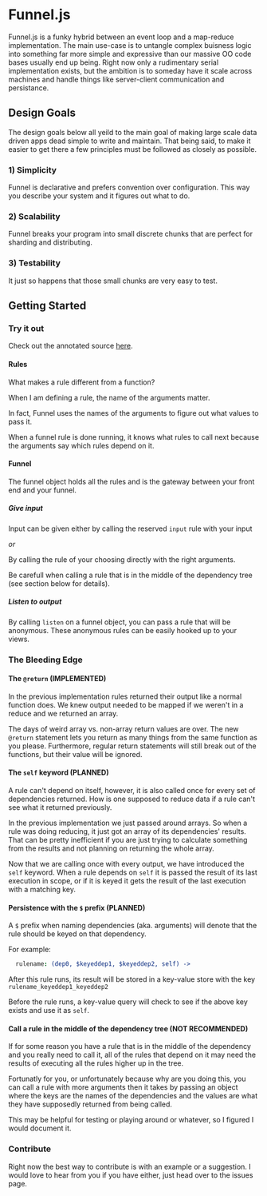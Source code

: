 Funnel.js
======

Funnel.js is a funky hybrid between an event loop and a map-reduce implementation.
The main use-case is to untangle complex buisness logic into something far more simple and expressive than our massive OO code bases usually end up being.
Right now only a rudimentary serial implementation exists, but the ambition is to someday have it scale across machines and handle things like server-client communication and persistance.

## Design Goals

The design goals below all yeild to the main goal of making large scale data driven apps dead simple to write and maintain. That being said, to make it easier to get there a few principles must be followed as closely as possible.

### 1) Simplicity

Funnel is declarative and prefers convention over configuration. This way you describe your system and it figures out what to do.

### 2) Scalability

Funnel breaks your program into small discrete chunks that are perfect for sharding and distributing.

### 3) Testability

It just so happens that those small chunks are very easy to test.

## Getting Started

### Try it out

Check out the annotated source [here](http://brysgo.github.io/funnel/docs/funnel.html).

#### Rules

What makes a rule different from a function?

When I am defining a rule, the name of the arguments matter.

In fact, Funnel uses the names of the arguments to figure out what values to pass it.

When a funnel rule is done running, it knows what rules to call next because the arguments say which rules depend on it.

#### Funnel

The funnel object holds all the rules and is the gateway between your front end and your funnel.

##### Give input

Input can be given either by calling the reserved `input` rule with your input 

*or*

By calling the rule of your choosing directly with the right arguments.

Be carefull when calling a rule that is in the middle of the dependency tree (see section below for details).

##### Listen to output

By calling `listen` on a funnel object, you can pass a rule that will be anonymous. These anonymous rules can be easily hooked up to your views.

### The Bleeding Edge

#### The `@return` (IMPLEMENTED)

In the previous implementation rules returned their output like a normal function does.
We knew output needed to be mapped if we weren't in a reduce and we returned an array.

The days of weird array vs. non-array return values are over. The new `@return` statement lets
you return as many things from the same function as you please. Furthermore, regular return statements
will still break out of the functions, but their value will be ignored.

#### The `self` keyword (PLANNED)

A rule can't depend on itself, however, it is also called once for every set of dependencies returned. How is one supposed
to reduce data if a rule can't see what it returned previously.

In the previous implementation we just passed around arrays. So when a rule was doing reducing, it just got an array of its
dependencies' results. That can be pretty inefficient if you are just trying to calculate something from the results and not
planning on returning the whole array.

Now that we are calling once with every output, we have introduced the `self` keyword. When a rule depends on `self` it is passed the result of its last execution
in scope, or if it is keyed it gets the result of the last execution with a matching key.

#### Persistence with the `$` prefix (PLANNED)

A `$` prefix when naming dependencies (aka. arguments) will denote that the rule should be keyed on that dependency.

For example:

```coffeescript
  rulename: (dep0, $keyeddep1, $keyeddep2, self) ->
```
After this rule runs, its result will be stored in a key-value store with the key `rulename_keyeddep1_keyeddep2`

Before the rule runs, a key-value query will check to see if the above key exists and use it as `self`.

#### Call a rule in the middle of the dependency tree (NOT RECOMMENDED)

If for some reason you have a rule that is in the middle of the dependency and you really need to call it, all of the rules that
depend on it may need the results of executing all the rules higher up in the tree.

Fortunatly for you, or unfortunately because why are you doing this, you can call a rule with more arguments then it takes by passing an
object where the keys are the names of the dependencies and the values are what they have supposedly returned from being called.

This may be helpful for testing or playing around or whatever, so I figured I would document it.

### Contribute

Right now the best way to contribute is with an example or a suggestion. I would love to hear from you if you have either, just head over to the issues page.
